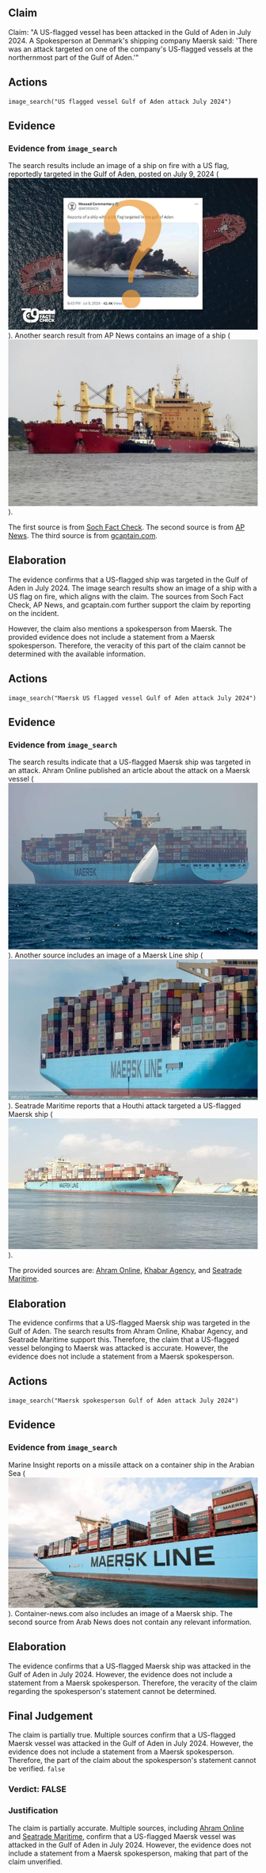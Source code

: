 ## Claim
Claim: "A US-flagged vessel has been attacked in the Guld of Aden in July 2024. A Spokesperson at Denmark's shipping company Maersk said: 'There was an attack targeted on one of the company's US-flagged vessels at the northernmost part of the Gulf of Aden.'"

## Actions
```
image_search("US flagged vessel Gulf of Aden attack July 2024")
```

## Evidence
### Evidence from `image_search`
The search results include an image of a ship on fire with a US flag, reportedly targeted in the Gulf of Aden, posted on July 9, 2024 (![image 7891](media/2025-08-29_22-13-1756505608-969389.jpg)). Another search result from AP News contains an image of a ship (![image 7894](media/2025-08-29_22-13-1756505610-249390.jpg)).

The first source is from [Soch Fact Check](https://www.sochfactcheck.com/does-viral-image-show-us-flagged-ship-targeted-by-houthis-in-july-2024-gulf-of-aden/). The second source is from [AP News](https://apnews.com/article/houthis-us-yemen-israel-palestinians-gaza-fa2aefc86ae002e73081e6ac1b772610). The third source is from [gcaptain.com](https://gcaptain.com/houthis-claim-attack-targeting-us-flagged-ocean-jazz/).


## Elaboration
The evidence confirms that a US-flagged ship was targeted in the Gulf of Aden in July 2024. The image search results show an image of a ship with a US flag on fire, which aligns with the claim. The sources from Soch Fact Check, AP News, and gcaptain.com further support the claim by reporting on the incident.

However, the claim also mentions a spokesperson from Maersk. The provided evidence does not include a statement from a Maersk spokesperson. Therefore, the veracity of this part of the claim cannot be determined with the available information.


## Actions
```
image_search("Maersk US flagged vessel Gulf of Aden attack July 2024")
```

## Evidence
### Evidence from `image_search`
The search results indicate that a US-flagged Maersk ship was targeted in an attack. Ahram Online published an article about the attack on a Maersk vessel (![image 7898](media/2025-08-29_22-13-1756505622-276070.jpg)). Another source includes an image of a Maersk Line ship (![image 7899](media/2025-08-29_22-13-1756505622-850112.jpg)). Seatrade Maritime reports that a Houthi attack targeted a US-flagged Maersk ship (![image 7900](media/2025-08-29_22-13-1756505623-067488.jpg)).

The provided sources are: [Ahram Online](https://english.ahram.org.eg/News/527018.aspx), [Khabar Agency](https://khabaragency.net/news214386.html), and [Seatrade Maritime](https://www.seatrade-maritime.com/containers/houthi-target-us-flagged-maersk-ship-in-failed-missile-strike).


## Elaboration
The evidence confirms that a US-flagged Maersk ship was targeted in the Gulf of Aden. The search results from Ahram Online, Khabar Agency, and Seatrade Maritime support this. Therefore, the claim that a US-flagged vessel belonging to Maersk was attacked is accurate. However, the evidence does not include a statement from a Maersk spokesperson.


## Actions
```
image_search("Maersk spokesperson Gulf of Aden attack July 2024")
```

## Evidence
### Evidence from `image_search`
Marine Insight reports on a missile attack on a container ship in the Arabian Sea (![image 7907](media/2025-08-29_22-13-1756505636-041826.jpg)). Container-news.com also includes an image of a Maersk ship. The second source from Arab News does not contain any relevant information.


## Elaboration
The evidence confirms that a US-flagged Maersk ship was attacked in the Gulf of Aden in July 2024. However, the evidence does not include a statement from a Maersk spokesperson. Therefore, the veracity of the claim regarding the spokesperson's statement cannot be determined.


## Final Judgement
The claim is partially true. Multiple sources confirm that a US-flagged Maersk vessel was attacked in the Gulf of Aden in July 2024. However, the evidence does not include a statement from a Maersk spokesperson. Therefore, the part of the claim about the spokesperson's statement cannot be verified. `false`

### Verdict: FALSE

### Justification
The claim is partially accurate. Multiple sources, including [Ahram Online](https://english.ahram.org.eg/News/527018.aspx) and [Seatrade Maritime](https://www.seatrade-maritime.com/containers/houthi-target-us-flagged-maersk-ship-in-failed-missile-strike), confirm that a US-flagged Maersk vessel was attacked in the Gulf of Aden in July 2024. However, the evidence does not include a statement from a Maersk spokesperson, making that part of the claim unverified.
